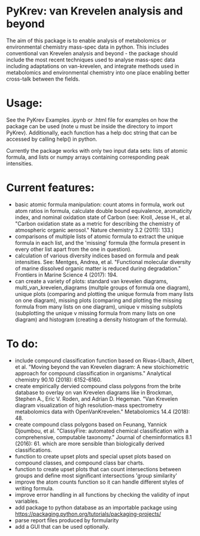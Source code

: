# PyKrev: van Krevelen analysis and beyond

The aim of this package is to enable analysis of metabolomics or environmental chemistry mass-spec data in python. This includes conventional van Krevelen analysis and beyond - the package should include the most recent techniques used to analyse mass-spec data including adaptations on van-krevelen, and integrate methods used in metabolomics and environmental chemistry into one place enabling better cross-talk between the fields.

# Usage: 
See the PyKrev Examples .ipynb or .html file for examples on how the package can be used (note u must be inside the directory to import PyKrev). Additionally, each function has a help doc string that can be accessed by calling help() in python. 

Currently the package works with only two input data sets: lists of atomic formula, and lists or numpy arrays containing corresponding peak intensities. 

# Current features: 
- basic atomic formula manipulation: count atoms in formula, work out atom ratios in formula, calculate double bound equivalence, aromaticity index, and nominal oxidation state of Carbon (see: Kroll, Jesse H., et al. "Carbon oxidation state as a metric for describing the chemistry of atmospheric organic aerosol." Nature chemistry 3.2 (2011): 133.)
- comparisons of multiple lists of atomic formula to extract the unique formula in each list, and the 'missing' formula (the formula present in every other list apart from the one in question).
- calculation of various diversity indices based on formula and peak intensities. See: Mentges, Andrea, et al. "Functional molecular diversity of marine dissolved organic matter is reduced during degradation." Frontiers in Marine Science 4 (2017): 194.
- can create a variety of plots: standard van krevelen diagrams, multi_van_krevelen_diagrams (multple groups of formula one diagram), unique plots (comparing and plotting the unique formula from many lists on one diagram), missing plots (comparing and plotting the missing formula from many lists on one diagram), unique v missing subplots (subplotting the unique v missing formula from many lists on one diagram) and histogram (creating a density histogram  of the formula).

# To do:
- include compound classification function based on Rivas-Ubach, Albert, et al. "Moving beyond the van Krevelen diagram: A new stoichiometric approach for compound classification in organisms." Analytical chemistry 90.10 (2018): 6152-6160.
- create empirically dervied compound class polygons from the brite database to overlay on van Krevelen diagrams like in Brockman, Stephen A., Eric V. Roden, and Adrian D. Hegeman. "Van Krevelen diagram visualization of high resolution-mass spectrometry metabolomics data with OpenVanKrevelen." Metabolomics 14.4 (2018): 48.
- create compound class polygons based on Feunang, Yannick Djoumbou, et al. "ClassyFire: automated chemical classification with a comprehensive, computable taxonomy." Journal of cheminformatics 8.1 (2016): 61. which are more sensible than biologically derived classifications. 
- function to create upset plots and special upset plots based on compound classes, and compound class bar charts. 
- function to create upset plots that can count intersections between groups and define most significant intersections 'group similarity'
- improve the atom counts function so it can handle different styles of writing formula. 
- improve error handling in all functions by checking the validity of input variables.
- add package to python database as an importable package using https://packaging.python.org/tutorials/packaging-projects/
- parse report files produced by formularity 
- add a GUI that can be used optionally. 
